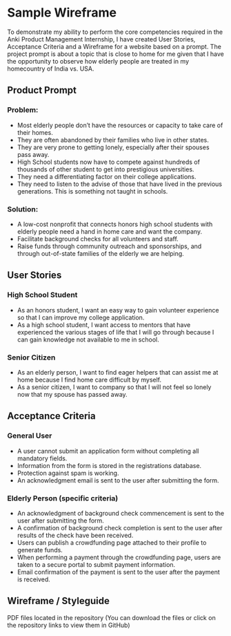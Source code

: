 # Sample Wireframe
To demonstrate my ability to perform the core competencies required in the Anki Product Management Internship, I have created User Stories, Acceptance Criteria and a Wireframe for a website based on a prompt. The project prompt is about a topic that is close to home for me given that I have the opportunity to observe how elderly people are treated in my homecountry of India vs. USA.

## Product Prompt
### Problem:
* Most elderly people don’t have the resources or capacity to take care of their homes.
* They are often abandoned by their families who live in other states.
* They are very prone to getting lonely, especially after their spouses pass away.
* High School students now have to compete against hundreds of thousands of other student to get into prestigious universities.
* They need a differentiating factor on their college applications.
* They need to listen to the advise of those that have lived in the previous generations. This is something not taught in schools.

### Solution:
* A low-cost nonprofit that connects honors high school students with elderly people need a hand in home care and want the company.
* Facilitate background checks for all volunteers and staff.
* Raise funds through community outreach and sponsorships, and through out-of-state families of the elderly we are helping.

## User Stories
### High School Student
* As an honors student, I want an easy way to gain volunteer experience so that I can improve my college application.
* As a high school student, I want access to mentors that have experienced the various stages of life that I will go through because I can gain knowledge not available to me in school.

### Senior Citizen
* As an elderly person, I want to find eager helpers that can assist me at home because I find home care difficult by myself.
* As a senior citizen, I want to company so that I will not feel so lonely now that my spouse has passed away.

## Acceptance Criteria
### General User
* A user cannot submit an application form without completing all mandatory fields.
* Information from the form is stored in the registrations database.
* Protection against spam is working.
* An acknowledgment email is sent to the user after submitting the form.

### Elderly Person (specific criteria)
* An acknowledgment of background check commencement is sent to the user after submitting the form.
* A confirmation of background check completion is sent to the user after results of the check have been received.
* Users can publish a crowdfunding page attached to their profile to generate funds.
* When performing a payment through the crowdfunding page, users are taken to a secure portal to submit payment information.
* Email confirmation of the payment is sent to the user after the payment is received.

## Wireframe / Styleguide
PDF files located in the repository (You can download the files or click on the repository links to view them in GitHub)
